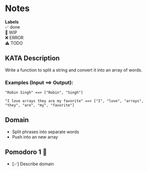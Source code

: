 # Notes

**Labels**  
✅ done  
🚧 WIP  
❌ ERROR  
⚠️ TODO

## KATA Description

Write a function to split a string and convert it into an array of words.

### **Examples (Input ==> Output):**
```
"Robin Singh" ==> ["Robin", "Singh"]

"I love arrays they are my favorite" ==> ["I", "love", "arrays", "they", "are", "my", "favorite"]
```

## Domain
- Split phrases into separate words
- Push into an new array

## Pomodoro 1 🍅
- [✅] Describe domain